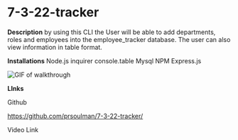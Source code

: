 # 7-3-22-tracker

**Description**
by using this CLI the User will be able to add departments, roles and employees into the employee_tracker database. The user can also view information in table format.

**Installations**
Node.js
inquirer
console.table
Mysql
NPM
Express.js

![GIF of walkthrough](pathofGIF)

**LInks**

Github

https://github.com/prsoulman/7-3-22-tracker/

Video Link